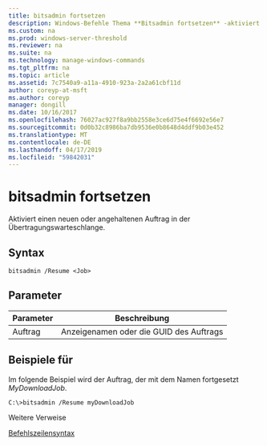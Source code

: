 ```yaml
---
title: bitsadmin fortsetzen
description: Windows-Befehle Thema **Bitsadmin fortsetzen** -aktiviert einen neuen oder angehaltenen Auftrag in der Übertragungswarteschlange.
ms.custom: na
ms.prod: windows-server-threshold
ms.reviewer: na
ms.suite: na
ms.technology: manage-windows-commands
ms.tgt_pltfrm: na
ms.topic: article
ms.assetid: 7c7540a9-a11a-4910-923a-2a2a61cbf11d
author: coreyp-at-msft
ms.author: coreyp
manager: dongill
ms.date: 10/16/2017
ms.openlocfilehash: 76027ac927f8a9bb2558e3ce6d75e4f6692e56e7
ms.sourcegitcommit: 0d0b32c8986ba7db9536e0b8648d4ddf9b03e452
ms.translationtype: MT
ms.contentlocale: de-DE
ms.lasthandoff: 04/17/2019
ms.locfileid: "59842031"
---
```

# <a name="bitsadmin-resume"></a>bitsadmin fortsetzen



Aktiviert einen neuen oder angehaltenen Auftrag in der Übertragungswarteschlange.

## <a name="syntax"></a>Syntax

```
bitsadmin /Resume <Job>
```

## <a name="parameters"></a>Parameter

|Parameter|Beschreibung|
|---------|-----------|
|Auftrag|Anzeigenamen oder die GUID des Auftrags|

## <a name="BKMK_examples"></a>Beispiele für

Im folgende Beispiel wird der Auftrag, der mit dem Namen fortgesetzt *MyDownloadJob*.
```
C:\>bitsadmin /Resume myDownloadJob
```
Weitere Verweise

[Befehlszeilensyntax](command-line-syntax-key.md)